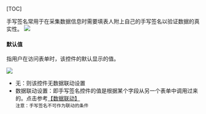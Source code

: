 [TOC]

手写签名常用于在采集数据信息时需要填表人附上自己的手写签名以验证数据的真实性。
![](http://docfiles.baibaoyun.com/Fpw5cXC4PeqglE-Gb8sygZFafUpN)



#### 默认值
指用户在访问表单时，该控件的默认显示的值。

![](http://docfiles.baibaoyun.com/FozPpbp8rQfI1Jlqk0jnHgumKnbk)

* 无：则该控件无数据联动设置
* 数据联动设置：即手写签名控件的值是根据某个字段从另一个表单中调用过来的。点击参考[【数据联动】](数据联动.md)<br>
`注意：手写签名不可作为联动的条件`






